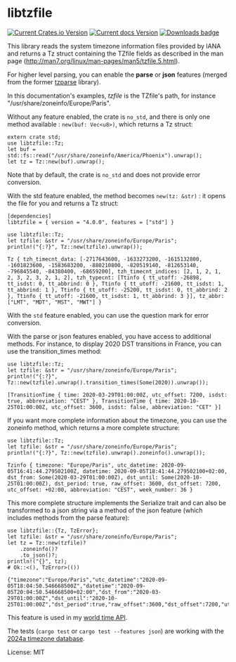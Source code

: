 # libtzfile

[![Current Crates.io Version](https://img.shields.io/crates/v/libtzfile.svg)](https://crates.io/crates/libtzfile)
[![Current docs Version](https://docs.rs/libtzfile/badge.svg)](https://docs.rs/libtzfile)
[![Downloads badge](https://img.shields.io/crates/d/libtzfile.svg)](https://crates.io/crates/libtzfile)

This library reads the system timezone information files provided by IANA and returns a Tz struct containing the TZfile
fields as described in the man page (<http://man7.org/linux/man-pages/man5/tzfile.5.html>).

For higher level parsing, you can enable the **parse** or **json** features (merged from the former [tzparse](https://crates.io/crates/tzparse) library).

In this documentation's examples, _tzfile_ is the TZfile's path, for instance "/usr/share/zoneinfo/Europe/Paris".

Without any feature enabled, the crate is `no_std`, and there is only one method available : `new(buf: Vec<u8>)`, which returns a Tz struct:

```
extern crate std;
use libtzfile::Tz;
let buf = std::fs::read("/usr/share/zoneinfo/America/Phoenix").unwrap();
let tz = Tz::new(buf).unwrap();
```

Note that by default, the crate is `no_std` and does not provide error conversion.

With the std feature enabled, the method becomes `new(tz: &str)` : it opens the file for you and returns a Tz struct:

```
[dependencies]
libtzfile = { version = "4.0.0", features = ["std"] }
```

```
use libtzfile::Tz;
let tzfile: &str = "/usr/share/zoneinfo/Europe/Paris";
println!("{:?}", Tz::new(tzfile).unwrap());
```

```
Tz { tzh_timecnt_data: [-2717643600, -1633273200, -1615132800, -1601823600, -1583683200, -880210800, -820519140, -812653140, -796845540, -84380400, -68659200], tzh_timecnt_indices: [2, 1, 2, 1, 2, 3, 2, 3, 2, 1, 2], tzh_typecnt: [Ttinfo { tt_utoff: -26898, tt_isdst: 0, tt_abbrind: 0 }, Ttinfo { tt_utoff: -21600, tt_isdst: 1, tt_abbrind: 1 }, Ttinfo { tt_utoff: -25200, tt_isdst: 0, tt_abbrind: 2 }, Ttinfo { tt_utoff: -21600, tt_isdst: 1, tt_abbrind: 3 }], tz_abbr: ["LMT", "MDT", "MST", "MWT"] }
```

With the `std` feature enabled, you can use the question mark for error conversion.

With the parse or json features enabled, you have access to additional methods.
For instance, to display 2020 DST transitions in France, you can use the transition_times method:

```
use libtzfile::Tz;
let tzfile: &str = "/usr/share/zoneinfo/Europe/Paris";
println!("{:?}", Tz::new(tzfile).unwrap().transition_times(Some(2020)).unwrap());
```

```
[TransitionTime { time: 2020-03-29T01:00:00Z, utc_offset: 7200, isdst: true, abbreviation: "CEST" }, TransitionTime { time: 2020-10-25T01:00:00Z, utc_offset: 3600, isdst: false, abbreviation: "CET" }]
```

If you want more complete information about the timezone, you can use the zoneinfo method, which returns a more complete structure:

```
use libtzfile::Tz;
let tzfile: &str = "/usr/share/zoneinfo/Europe/Paris";
println!("{:?}", Tz::new(tzfile).unwrap().zoneinfo().unwrap());
```

```
Tzinfo { timezone: "Europe/Paris", utc_datetime: 2020-09-05T16:41:44.279502100Z, datetime: 2020-09-05T18:41:44.279502100+02:00, dst_from: Some(2020-03-29T01:00:00Z), dst_until: Some(2020-10-25T01:00:00Z), dst_period: true, raw_offset: 3600, dst_offset: 7200, utc_offset: +02:00, abbreviation: "CEST", week_number: 36 }
```

This more complete structure implements the Serialize trait and can also be transformed to a json string via a method of the json feature (which includes methods from the parse feature):

```
use libtzfile::{Tz, TzError};
let tzfile: &str = "/usr/share/zoneinfo/Europe/Paris";
let tz = Tz::new(tzfile)?
    .zoneinfo()?
    .to_json()?;
println!("{}", tz);
# Ok::<(), TzError>(())
```

```
{"timezone":"Europe/Paris","utc_datetime":"2020-09-05T18:04:50.546668500Z","datetime":"2020-09-05T20:04:50.546668500+02:00","dst_from":"2020-03-29T01:00:00Z","dst_until":"2020-10-25T01:00:00Z","dst_period":true,"raw_offset":3600,"dst_offset":7200,"utc_offset":"+02:00","abbreviation":"CEST","week_number":36}
```

This feature is used in my [world time API](https://crates.io/crates/world-time-api).

The tests (`cargo test` or `cargo test --features json`) are working with the [2024a timezone database](https://data.iana.org/time-zones/tz-link.html).

License: MIT
